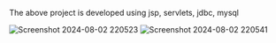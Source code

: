 The above project is developed using jsp, servlets, jdbc, mysql



![Screenshot 2024-08-02 220523](https://github.com/user-attachments/assets/b3891ffd-27a8-42ee-91d4-0bebc52329a7)
![Screenshot 2024-08-02 220541](https://github.com/user-attachments/assets/55aa0d58-e69e-4ede-9821-50086c0002a6)
